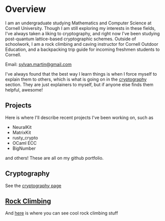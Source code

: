 # Overview
I am an undergraduate studying Mathematics and Computer Science at Cornell University. Though I am still
exploring my interests in these fields, I've always taken a liking to cryptography, and right now I've been studying
post-quantum lattice-based cryptographic schemes. Outside of schoolwork, I am a rock climbing and caving instructor
for Cornell Outdoor Education, and a backpacking trip guide for incoming freshmen students to Cornell.

Email: [sylvan.martin@gmail.com](mailto:sylvan.martin@gmail.com)

I've always found that the best way I learn things is when I force myself to explain them to others, which 
is what is going on in the [cryptography](cryptography/crypto.md) section. They are just explainers to myself, 
but if anyone else finds them helpful, awesome!

## Projects
Here is where I'll describe recent projects I've been working on, such as 

 - NeuralKit
 - MatrixKit
 - rusty_crypto
 - OCaml ECC
 - BigNumber

and others! These are all on my github portfolio.

## Cryptography

See the [cryptography page](cryptography/crypto.md)

## [Rock Climbing](climbing/CLIMBING.md)
And [here](climbing/CLIMBING.md) is where you can see cool rock climbing stuff
